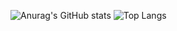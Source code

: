 ![Anurag's GitHub stats](https://github-readme-stats.vercel.app/api?username=NicolasMO&show_icons=true&theme=dracula&include_all_commits=true&count_private=true)
![Top Langs](https://github-readme-stats.vercel.app/api/top-langs/?username=NicolasMO&layout=compact&langs_count=7&theme=dracula)
